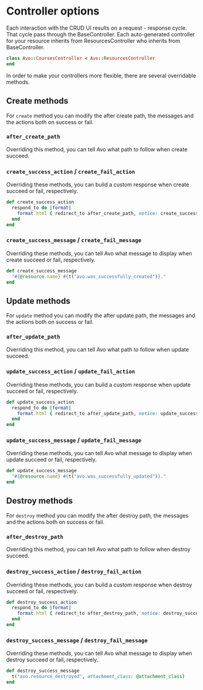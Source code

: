 # Controller options
Each interaction with the CRUD UI results on a request - response cycle. That cycle pass through the BaseController. Each auto-generated controller for your resource inherits from ResourcesController who inherits from BaseController.

```ruby
class Avo::CoursesController < Avo::ResourcesController
end
```

In order to make your controllers more flexible, there are several overridable methods.

## Create methods
For `create` method you can modify the after create path, the messages and the actions both on success or fail.

### `after_create_path`
Overriding this method, you can tell Avo what path to follow when create succeed.

### `create_success_action` / `create_fail_action`
Overriding these methods, you can build a custom response when create succeed or fail, respectively.

```ruby
def create_success_action
  respond_to do |format|
    format.html { redirect_to after_create_path, notice: create_success_message}
  end
end
```

### `create_success_message` / `create_fail_message`
Overriding these methods, you can tell Avo what message to display when create succeed or fail, respectively.

```ruby
def create_success_message
  "#{@resource.name} #{t("avo.was_successfully_created")}."
end
```

## Update methods
For `update` method you can modify the after update path, the messages and the actions both on success or fail.

### `after_update_path`
Overriding this method, you can tell Avo what path to follow when update succeed.

### `update_success_action` / `update_fail_action`
Overriding these methods, you can build a custom response when update succeed or fail, respectively.

```ruby
def update_success_action
  respond_to do |format|
    format.html { redirect_to after_update_path, notice: update_success_message }
  end
end
```

### `update_success_message` / `update_fail_message`
Overriding these methods, you can tell Avo what message to display when update succeed or fail, respectively.

```ruby
def update_success_message
  "#{@resource.name} #{t("avo.was_successfully_updated")}."
end
```

## Destroy methods
For `destroy` method you can modify the after destroy path, the messages and the actions both on success or fail.

### `after_destroy_path`
Overriding this method, you can tell Avo what path to follow when destroy succeed.

### `destroy_success_action` / `destroy_fail_action`
Overriding these methods, you can build a custom response when destroy succeed or fail, respectively.

```ruby
def destroy_success_action
  respond_to do |format|
    format.html { redirect_to after_destroy_path, notice: destroy_success_message }
  end
end
```

### `destroy_success_message` / `destroy_fail_message`
Overriding these methods, you can tell Avo what message to display when destroy succeed or fail, respectively.

```ruby
def destroy_success_message
  t("avo.resource_destroyed", attachment_class: @attachment_class)
end
```


